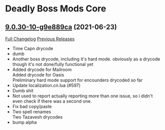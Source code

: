 # Deadly Boss Mods Core

## [9.0.30-10-g9e889ca](https://github.com/DeadlyBossMods/DeadlyBossMods/tree/9e889ca8cdb1bead61606ced6beb4777565ac8e2) (2021-06-23)
[Full Changelog](https://github.com/DeadlyBossMods/DeadlyBossMods/compare/9.0.30...9e889ca8cdb1bead61606ced6beb4777565ac8e2) [Previous Releases](https://github.com/DeadlyBossMods/DeadlyBossMods/releases)

- Time Capn drycode  
- dumb  
- Another boss drycode, including it's hard mode. obviously as a drycode though it's not done/fully functional yet  
- Added drycode for Mailroom  
    Added drycode for  Oasis  
    Preliminary hard mode support for encounders drycoded so far  
- Update localization.cn.lua (#597)  
- Dumb shit  
- Not used to report actually reporting more than one issue, so i didn't even check if there was a second one.  
- Fix bad copy/paste  
- Two spell renames  
    Two Tazavesh drycodes  
- bump alpha  
